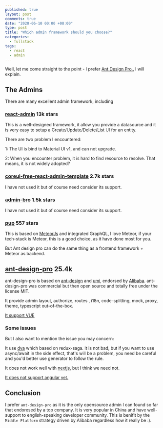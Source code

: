 ```yaml
---
published: true
layout: post
comments: true
date: "2020-06-10 00:00 +08:00"
type: post
title: "Which admin framework should you choose?"
categories:
  - fullstack
tags:
  - react
  - admin
---
```


Well, let me come straight to the point - I prefer [Ant Design Pro.](https://github.com/ant-design/ant-design-pro/), I will explain.

## The Admins

There are many excellent admin framework, including

### [react-admin](https://github.com/marmelab/react-admin) 13k stars

This is a well-designed framework, it allow you provide a datasource and it is very easy to setup a Create/Update/Delete/List UI for an entity.

There are two problem I encountered:

1: The UI is bind to Material UI v1, and can not upgrade.

2: When you encounter problem, it is hard to find resource to resolve. That means, it is not widely adopted?

### [coreui-free-react-admin-template](https://github.com/coreui/coreui-free-react-admin-template) 2.7k stars

I have not used it but of course need consider its support.

### [admin-bro](https://github.com/SoftwareBrothers/admin-bro) 1.5k stars

I have not used it but of course need consider its support.

### [pup](https://github.com/cleverbeagle/pup) 557 stars

This is based on [MeteorJs](https://www.meteor.com/) and integrated GraphQL, I love Meteor, if your tech-stack is Meteor, this is a good choice, as it have done most for you.

But Ant design pro can do the same thing as a frontend framework + Meteor as backend.

## [ant-design-pro](https://github.com/ant-design/ant-design-pro/) 25.4k

ant-design-pro is based on [ant-design](https://github.com/ant-design/ant-design) and [umi](https://github.com/umijs/umi), endorsed by [Alibaba](https://www.dogedoge.com/rd/Fw%2BG9v82CFGOW4E6nYW%2BCAsxQ%2FZ8frgJIwBbOuSoezI%3D). ant-design-pro was commercial but then open source and totally free under the license MIT.

It provide admin layout, authorize, routes , i18n, code-splitting, mock, proxy, theme, typescript out-of-the-box.

[It support VUE](https://pro.antdv.com/)

### Some issues

But I also want to mention the issue you may concern:

It use [dva](https://github.com/dvajs/dva) which based on redux-saga. It is not bad, but if you want to use async/await in the side effect, that's will be a problem, you need be careful and you'd better use generator to follow the rule.

It does not work well with [nextjs](https://www.dogedoge.com/rd/psx1x4ozyHYBBl8ZcszW8x%2B%2BCzkq4UKiP3P%2FgbjxZHM%3D), but I think we need not.

[It does not support angular yet.](https://github.com/ant-design/ant-design-pro/issues/605)

## Conclusion

I prefer `ant-design-pro` as it is the only opensource admin I can found so far that endoresed by a top company. It is very popular in China and have well-support to english-speaking developer community. This is benifit by the `Middle Platform` strategy driven by Alibaba regardless how it really be :).
